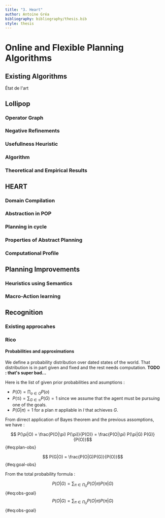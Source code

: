 ```yaml
---
title: "3. Heart"
author: Antoine Gréa
bibliography: bibliography/thesis.bib
style: thesis
---
```


# Online and Flexible Planning Algorithms

## Existing Algorithms

État de l'art

## Lollipop

### Operator Graph

### Negative Refinements

### Usefullness Heuristic

### Algorithm

### Theoretical and Empirical Results

## HEART

### Domain Compilation

### Abstraction in POP

### Planning in cycle

### Properties of Abstract Planning

### Computational Profile

## Planning Improvements

### Heuristics using Semantics

### Macro-Action learning

## Recognition

### Existing approcahes

### Rico


#### Probabilities and approximations

We define a probability distribution over dated states of the world. That distribution is in part given and fixed and the rest needs computation. **TODO : that's super bad…**

Here is the list of given prior probabilities and asumptions :

* $P(O)=\prod_{o\in O} P(o)$
* $P(\mathcal{G}) = \sum_{G\in \mathcal{G}}P(G) = 1$ since we assume that the agent must be pursuing one of the goals.
* $P(G|\pi) = 1$ for a plan $\pi$ appliable in $I$ that achieves $G$.

From dirrect application of Bayes theorem and the previous assomptions, we have :

$$ P(\pi|O) = \frac{P(O|\pi) P(\pi)}{P(O)} = \frac{P(O|\pi) P(\pi|G) P(G)}{P(O)}$$ {#eq:plan-obs}

$$ P(G|O) = \frac{P(O|G)P(G)}{P(O)}$$ {#eq:goal-obs}

From the total probability formula :

$$P(O|G) = \sum_{\pi \in \Pi_G} P(O|\pi) P(\pi|G)$$ {#eq:obs-goal}$$P(O|G) = \sum_{\pi \in \Pi_G} P(O|\pi) P(\pi|G)$$ {#eq:obs-goal}
